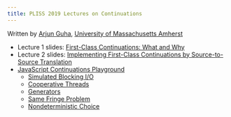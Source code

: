 ```yaml
---
title: PLISS 2019 Lectures on Continuations
---
```


Written by [Arjun Guha](https://people.cs.umass.edu/~arjun/),
[University of Massachusetts Amherst](https://www.cics.umass.edu)

- Lecture 1 slides: [First-Class Continuations: What and Why](./lecture1.pdf)
- Lecture 2 slides: [Implementing First-Class Continuations by Source-to-Source Translation](./lecture2.pdf)
- [JavaScript Continuations Playground](./playground)
  - [Simulated Blocking I/O](./playground/index.html#../examples/liftoff_sleep.js)
  - [Cooperative Threads](./playground/index.html#../examples/cooperative_threads.js)
  - [Generators](./playground/index.html#../examples/number_generator.js)
  - [Same Fringe Problem](./playground/index.html#../examples/same_fringe.js)
  - [Nondeterministic Choice](./playground/index.html#../examples/choice.js)
